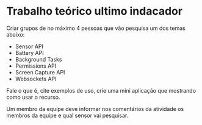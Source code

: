 # Trabalho teórico ultimo indacador

Criar grupos de no máximo 4 pessoas que vão pesquisa um dos temas abaixo:

* Sensor API
* Battery API
* Background Tasks
* Permissions API
* Screen Capture API
* Websockets API

Fale o que é, cite exemplos de uso, crie uma mini aplicação que mostrando como usar o recurso.

Um membro da equipe deve informar nos comentários da atividade os membros da equipe e qual sensor vai pesquisar.

